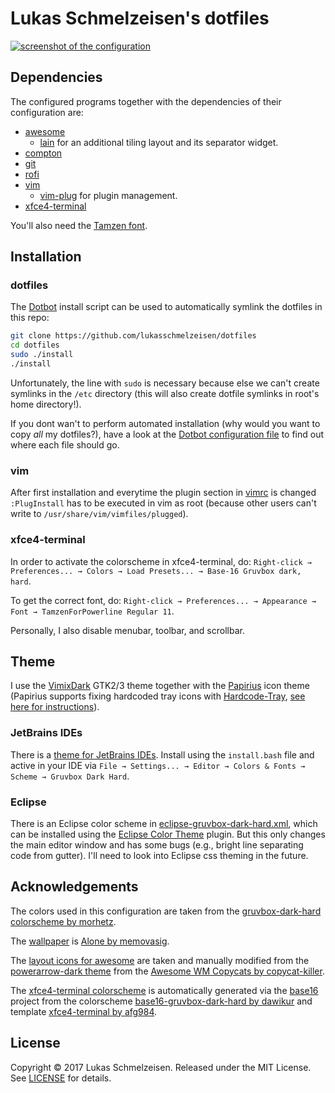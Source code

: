 # Lukas Schmelzeisen's dotfiles

[![screenshot of the configuration](screenshot.png)](screenshot.png)

## Dependencies

The configured programs together with the dependencies of their configuration
are:

- [awesome](https://awesomewm.org/)
    - [lain](https://github.com/copycat-killer/lain) for an additional tiling
      layout and its separator widget.
- [compton](https://github.com/chjj/compton)
- [git](https://git-scm.com/)
- [rofi](https://davedavenport.github.io/rofi/)
- [vim](http://www.vim.org/)
    - [vim-plug](https://github.com/junegunn/vim-plug) for plugin management.
- [xfce4-terminal](https://launchpad.net/xfce4-terminal)

You'll also need the [Tamzen font](https://github.com/sunaku/tamzen-font).

## Installation

### dotfiles

The [Dotbot](https://github.com/anishathalye/dotbot) install script can be used
to automatically symlink the dotfiles in this repo:

```sh
git clone https://github.com/lukasschmelzeisen/dotfiles
cd dotfiles
sudo ./install
./install
```

Unfortunately, the line with `sudo` is necessary because else we can't create
symlinks in the `/etc` directory (this will also create dotfile symlinks in
root's home directory!).

If you dont wan't to perform automated installation (why would you want to copy
*all* my dotfiles?), have a look at the
[Dotbot configuration file](install.conf.yaml) to find out where each file
should go.

### vim

After first installation and everytime the plugin section in [vimrc](vimrc) is
changed `:PlugInstall` has to be executed in vim as root (because other users
can't write to `/usr/share/vim/vimfiles/plugged`).

### xfce4-terminal

In order to activate the colorscheme in xfce4-terminal, do: `Right-click →
Preferences... → Colors → Load Presets... → Base-16 Gruvbox dark, hard`.

To get the correct font, do: `Right-click → Preferences... → Appearance → Font
→ TamzenForPowerline Regular 11`.

Personally, I also disable menubar, toolbar, and scrollbar.

## Theme

I use the [VimixDark](https://github.com/vinceliuice/vimix-gtk-themes) GTK2/3
theme together with the [Papirius](https://github.com/PapirusDevelopmentTeam/papirus-icon-theme)
icon theme (Papirius supports fixing hardcoded tray icons with [Hardcode-Tray](https://github.com/bil-elmoussaoui/Hardcode-Tray),
[see here for instructions](https://github.com/PapirusDevelopmentTeam/papirus-icon-theme#hardcoded-tray-icons)).

### JetBrains IDEs

There is a [theme for JetBrains IDEs](https://github.com/caleb/gruvbox-idea).
Install using the `install.bash` file and active in your IDE via `File →
Settings... → Editor → Colors & Fonts → Scheme → Gruvbox Dark Hard`.

### Eclipse

There is an Eclipse color scheme in [eclipse-gruvbox-dark-hard.xml](eclipse-gruvbox-dark-hard.xml),
which can be installed using the [Eclipse Color Theme](http://www.eclipsecolorthemes.org/?view=plugin)
plugin.
But this only changes the main editor window and has some bugs (e.g., bright
line separating code from gutter).
I'll need to look into Eclipse css theming in the future.

## Acknowledgements

The colors used in this configuration are taken from the [gruvbox-dark-hard
colorscheme by morhetz](https://github.com/morhetz/gruvbox).

The [wallpaper](awesome/themes/gruvbox-dark-hard/wallpaper.png) is [Alone by
memovasig](http://memovaslg.deviantart.com/art/Alone-353235628).

The [layout icons for awesome](awesome/themes/gruvbox-dark-hard/icons) are
taken and manually modified from the [powerarrow-dark theme](https://github.com/copycat-killer/awesome-copycats/tree/master/themes/powerarrow-dark)
from the [Awesome WM Copycats by copycat-killer](https://github.com/copycat-killer/awesome-copycats).

The  [xfce4-terminal colorscheme](xfce4-terminal.theme) is automatically
generated via the [base16](http://chriskempson.com/projects/base16/) project
from the colorscheme [base16-gruvbox-dark-hard by dawikur](https://github.com/dawikur/base16-gruvbox-scheme)
and template [xfce4-terminal by afg984](https://github.com/afg984/base16-xfce4-terminal).

## License

Copyright © 2017 Lukas Schmelzeisen.
Released under the MIT License.
See [LICENSE](LICENSE) for details.
